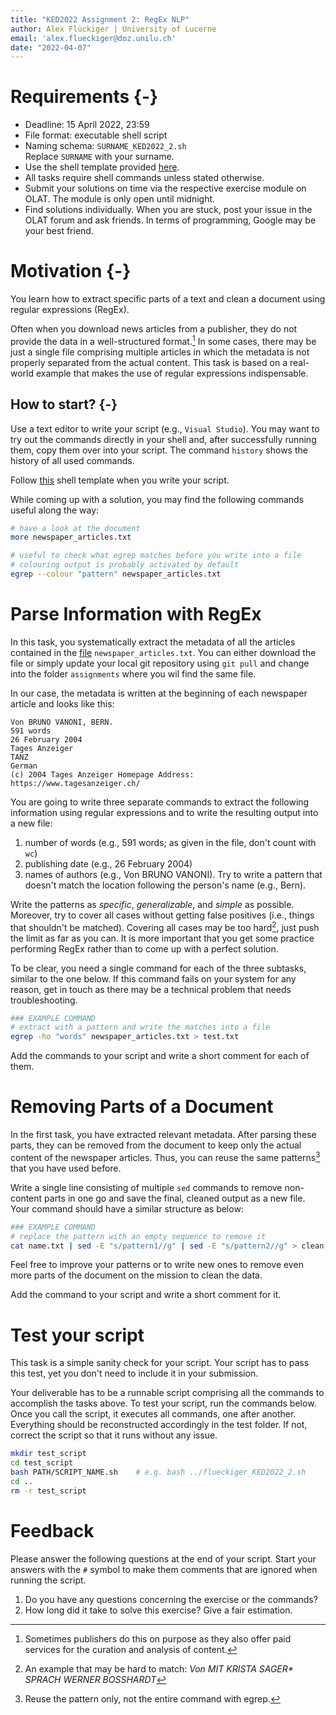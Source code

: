 ```yaml
---
title: "KED2022 Assignment 2: RegEx NLP"
author: Alex Flückiger | University of Lucerne
email: 'alex.flueckiger@doz.unilu.ch'
date: "2022-04-07"
---
```


# Requirements {-}

- Deadline: 15 April 2022, 23:59
- File format: executable shell script
- Naming schema: `SURNAME_KED2022_2.sh`   
  Replace `SURNAME` with your surname. 
- Use the shell template provided [here](https://aflueckiger.github.io/KED2022/assignments).
- All tasks require shell commands unless stated otherwise.
- Submit your solutions on time via the respective exercise module on OLAT. The module is only open until midnight.
- Find solutions individually. When you are stuck, post your issue in the OLAT forum and ask friends. In terms of programming, Google may be your best friend.

# Motivation {-}

You learn how to extract specific parts of a text and clean a document using regular expressions (RegEx). 

Often when you download news articles from a publisher, they do not provide the data in a well-structured format.[^format]  In some cases, there may be just a single file comprising multiple articles in which the metadata is not properly separated from the actual content. This task is based on a real-world example that makes the use of regular expressions indispensable.

[^format]: Sometimes publishers do this on purpose as they also offer paid services for the curation and analysis of content.

## How to start? {-}

Use a text editor to write your script (e.g., `Visual Studio`). You may want to try out the commands directly in your shell and, after successfully running them, copy them over into your script. The command `history` shows the history of all used commands. 

Follow [this](https://aflueckiger.github.io/KED2022/assignments) shell template when you write your script.

While coming up with a solution, you may find the following commands useful along the way:

```bash
# have a look at the document
more newspaper_articles.txt

# useful to check what egrep matches before you write into a file
# colouring output is probably activated by default
egrep --colour "pattern" newspaper_articles.txt
```

# Parse Information with RegEx

In this task, you systematically extract the metadata of all the articles contained in the [file](https://aflueckiger.github.io/KED2022/assignments/assignment_2/newspaper_articles.txt) `newspaper_articles.txt`. You can either download the file or simply update your local git repository using `git pull` and change into the folder `assignments` where you wil find the same file. 

In our case, the metadata is written at the beginning of each newspaper article and looks like this:

```
Von BRUNO VANONI, BERN.
591 words
26 February 2004
Tages Anzeiger
TANZ
German
(c) 2004 Tages Anzeiger Homepage Address: https://www.tagesanzeiger.ch/
```

You are going to write three separate commands to extract the following information using regular expressions and to write the resulting output into a new file:

1. number of words (e.g., 591 words; as given in the file, don't count with `wc`)
2. publishing date (e.g., 26 February 2004)
3. names of authors (e.g., Von BRUNO VANONI). Try to write a pattern that doesn't match the location following the person's name (e.g., Bern).

Write the patterns as *specific*, *generalizable*, and *simple* as possible. Moreover, try to cover all cases without getting false positives (i.e., things that shouldn't be matched). Covering all cases may be too hard[^hard_match], just push the limit as far as you can. It is more important that you get some practice performing RegEx rather than to come up with a perfect solution.

To be clear, you need a single command for each of the three subtasks, similar to the one below. If this command fails on your system for any reason, get in touch as there may be a technical problem that needs troubleshooting.

```bash
### EXAMPLE COMMAND
# extract with a pattern and write the matches into a file
egrep -ho "words" newspaper_articles.txt > test.txt
```

Add the commands to your script and write a short comment for each of them.

[^hard_match]: An example that may be hard to match: *Von MIT KRISTA SAGER\* SPRACH WERNER BOSSHARDT*

# Removing Parts of a Document

In the first task, you have extracted relevant metadata. After parsing these parts, they can be removed from the document to keep only the actual content of the newspaper articles. Thus, you can reuse the same patterns[^spec] that you have used before. 

Write a single line consisting of multiple `sed` commands to remove non-content parts in one go and save the final, cleaned output as a new file. Your command should have a similar structure as below:

```bash
### EXAMPLE COMMAND
# replace the pattern with an empty sequence to remove it
cat name.txt | sed -E "s/pattern1//g" | sed -E "s/pattern2//g" > clean.txt
```

Feel free to improve your patterns or to write new ones to remove even more parts of the document on the mission to clean the data.

Add the command to your script and write a short comment for it.

[^spec]: Reuse the pattern only, not the entire command with egrep.

# Test your script

This task is a simple sanity check for your script. Your script has to pass this test, yet you don't need to include it in your submission.

Your deliverable has to be a runnable script comprising all the commands to accomplish the tasks above. To test your script, run the commands below. Once you call the script, it executes all commands, one after another. Everything should be reconstructed accordingly in the test folder. If not, correct the script so that it runs without any issue.

```bash
mkdir test_script
cd test_script
bash PATH/SCRIPT_NAME.sh 	# e.g. bash ../flueckiger_KED2022_2.sh
cd ..
rm -r test_script
```

# Feedback

Please answer the following questions at the end of your script. Start your answers with the `#` symbol to make them comments that are ignored when running the script.

1. Do you have any questions concerning the exercise or the commands?
2. How long did it take to solve this exercise? Give a fair estimation.